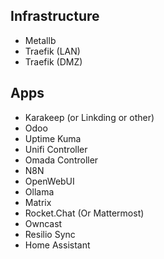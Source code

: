 ## Infrastructure

- Metallb
- Traefik (LAN)
- Traefik (DMZ)

## Apps

- Karakeep (or Linkding or other)
- Odoo
- Uptime Kuma
- Unifi Controller
- Omada Controller
- N8N
- OpenWebUI
- Ollama
- Matrix
- Rocket.Chat (Or Mattermost)
- Owncast
- Resilio Sync
- Home Assistant